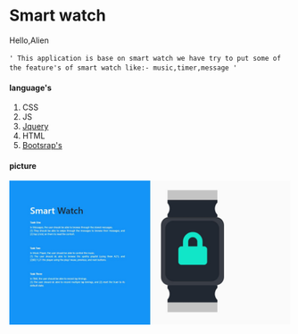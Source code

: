 # Smart watch
 
Hello,Alien

`'
This application is base on smart watch we have try to put some of the feature's of smart watch
like:- music,timer,message
'`
#### language's

1. CSS
2. JS
3. [Jquery](https://Jquery.com "Jquery")
4. HTML
5. [Bootsrap's](https://getbootstrap.com/docs/4.3/getting-started/introduction/ "Bootsrap's!")

#### picture

![screen shoot](https://github.com/shaik80/Smart-watch-v1/blob/master/img/screen-shoot.jpg)
